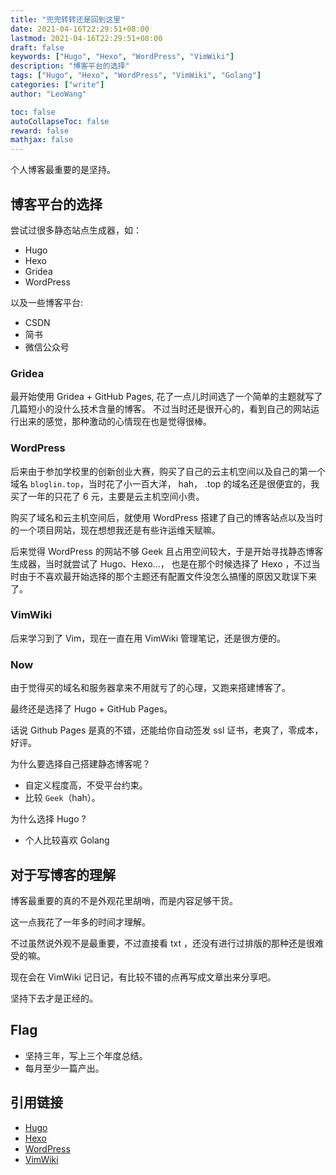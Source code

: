 ```yaml
---
title: "兜兜转转还是回到这里"
date: 2021-04-16T22:29:51+08:00
lastmod: 2021-04-16T22:29:51+08:00
draft: false
keywords: ["Hugo", "Hexo", "WordPress", "VimWiki"]
description: "博客平台的选择"
tags: ["Hugo", "Hexo", "WordPress", "VimWiki", "Golang"]
categories: ["write"]
author: "LeoWang"

toc: false
autoCollapseToc: false
reward: false
mathjax: false
---
```


个人博客最重要的是坚持。

<!--more-->

## 博客平台的选择

尝试过很多静态站点生成器，如：
* Hugo
* Hexo
* Gridea
* WordPress

以及一些博客平台:
* CSDN
* 简书
* 微信公众号

### Gridea

最开始使用 Gridea + GitHub Pages, 花了一点儿时间选了一个简单的主题就写了几篇短小的没什么技术含量的博客。
不过当时还是很开心的，看到自己的网站运行出来的感觉，那种激动的心情现在也是觉得很棒。


### WordPress

后来由于参加学校里的创新创业大赛，购买了自己的云主机空间以及自己的第一个域名 `bloglin.top`，当时花了小一百大洋，
hah， .top 的域名还是很便宜的，我买了一年的只花了 6 元，主要是云主机空间小贵。

购买了域名和云主机空间后，就使用 WordPress 搭建了自己的博客站点以及当时的一个项目网站，现在想想我还是有些许运维天赋嘛。

后来觉得 WordPress 的网站不够 Geek 且占用空间较大，于是开始寻找静态博客生成器，当时就尝试了 Hugo、Hexo...，
也是在那个时候选择了 Hexo ，不过当时由于不喜欢最开始选择的那个主题还有配置文件没怎么搞懂的原因又耽误下来了。


### VimWiki

后来学习到了 Vim，现在一直在用 VimWiki 管理笔记，还是很方便的。


### Now

由于觉得买的域名和服务器拿来不用就亏了的心理，又跑来搭建博客了。

最终还是选择了 Hugo + GitHub Pages。

话说 Github Pages 是真的不错，还能给你自动签发 ssl 证书，老爽了，零成本，好评。

为什么要选择自己搭建静态博客呢？

* 自定义程度高，不受平台约束。
* 比较 `Geek`（hah）。

为什么选择 Hugo ?

* 个人比较喜欢 Golang


## 对于写博客的理解

博客最重要的真的不是外观花里胡哨，而是内容足够干货。

这一点我花了一年多的时间才理解。

不过虽然说外观不是最重要，不过直接看 txt ，还没有进行过排版的那种还是很难受的嘛。

现在会在 VimWiki 记日记，有比较不错的点再写成文章出来分享吧。

坚持下去才是正经的。


## Flag

* 坚持三年，写上三个年度总结。
* 每月至少一篇产出。


## 引用链接

* [Hugo](https://gohugo.io/)
* [Hexo](https://hexo.io/zh-cn/)
* [WordPress](https://cn.wordpress.org/)
* [VimWiki](https://github.com/vimwiki/vimwiki)
